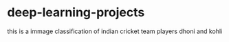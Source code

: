 # deep-learning-projects
this is a immage classification of indian cricket team players dhoni and kohli
